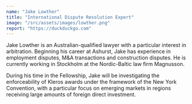 ```yaml
---
name: "Jake Lowther"
title: "International Dispute Resolution Expert"
image: "/src/assets/images/lowther.png"
report: "https://duckduckgo.com"
---
```


Jake Lowther is an Australian-qualified lawyer with a particular interest in arbitration. Beginning his career at Ashurst, Jake has experience in employment disputes, M&A transactions and construction disputes. He is currently working in Stockholm at the Nordic-Baltic law firm Magnusson.

During his time in the Fellowship, Jake will be investigating the enforceability of Kleros awards under the framework of the New York Convention, with a particular focus on emerging markets in regions receiving large amounts of foreign direct investment.
